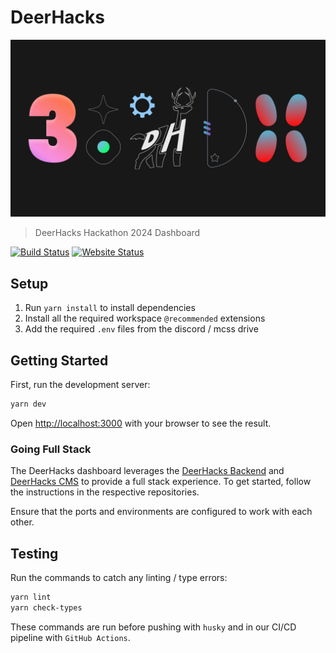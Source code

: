# DeerHacks

[![DeerHacks Image](public/backgrounds/collage_close.jpg)](https://deerhacks.ca)

> DeerHacks Hackathon 2024 Dashboard

[![Build Status](https://api.netlify.com/api/v1/badges/e85686f6-63b4-4028-94f2-c27d34c488d7/deploy-status)](https://app.netlify.com/sites/deerhacks/deploys)
[![Website Status](https://img.shields.io/website?down_color=red&down_message=offline&up_color=green&up_message=online&url=https%3A%2F%2Fdeerhacks.ca)](https://deerhacks.ca)

## Setup

1. Run `yarn install` to install dependencies
2. Install all the required workspace `@recommended` extensions
3. Add the required `.env` files from the discord / mcss drive

## Getting Started

First, run the development server:

```bash
yarn dev
```

Open [http://localhost:3000](http://localhost:3000) with your browser to see the result.

### Going Full Stack

The DeerHacks dashboard leverages the [DeerHacks Backend](https://github.com/utmmcss/deerhacks-backend) and [DeerHacks CMS](https://github.com/utmmcss/deerhacks-cms) to provide a full stack experience. To get started, follow the instructions in the respective repositories.

Ensure that the ports and environments are configured to work with each other.

## Testing

Run the commands to catch any linting / type errors:

```bash
yarn lint
yarn check-types
```

These commands are run before pushing with `husky` and in our CI/CD pipeline with `GitHub Actions`.
